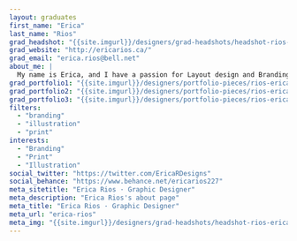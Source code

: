 ```yaml
---
layout: graduates
first_name: "Erica"
last_name: "Rios"
grad_headshot: "{{site.imgurl}}/designers/grad-headshots/headshot-rios-erica.jpg"
grad_website: "http://ericarios.ca/"
grad_email: "erica.rios@bell.net"
about_me: |
  My name is Erica, and I have a passion for Layout design and Branding. Dragons are my spirit animal and also my main inspiration behind many of my designs.
grad_portfolio1: "{{site.imgurl}}/designers/portfolio-pieces/rios-erica-portfolio1.jpg"
grad_portfolio2: "{{site.imgurl}}/designers/portfolio-pieces/rios-erica-portfolio2.jpg"
grad_portfolio3: "{{site.imgurl}}/designers/portfolio-pieces/rios-erica-portfolio3.jpg"
filters:
  - "branding"
  - "illustration"
  - "print"
interests:
  - "Branding"
  - "Print"
  - "Illustration"
social_twitter: "https://twitter.com/EricaRDesigns"
social_behance: "https://www.behance.net/ericarios227"
meta_sitetitle: "Erica Rios · Graphic Designer"
meta_description: "Erica Rios's about page"
meta_title: "Erica Rios · Graphic Designer"
meta_url: "erica-rios"
meta_img: "{{site.imgurl}}/designers/grad-headshots/headshot-rios-erica.jpg"
---
```

